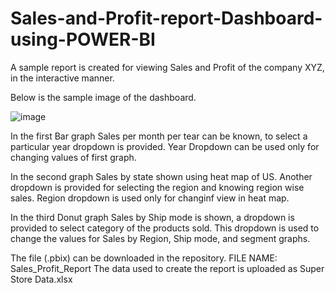# Sales-and-Profit-report-Dashboard-using-POWER-BI

A sample report is created for viewing Sales and Profit of the company XYZ, in the interactive manner.

Below is the sample image of the dashboard.

![image](https://user-images.githubusercontent.com/80527030/120209954-de6e3680-c24c-11eb-8907-8d7c0da2664d.png)

In the first Bar graph Sales per month per tear can be known, to select a particular year dropdown is provided. Year Dropdown can be used only for changing values of first graph.

In the second graph Sales by state shown using heat map of US. Another dropdown is provided for selecting the region and knowing region wise sales. Region dropdown is used only for changinf view in heat map.

In the third Donut graph Sales by Ship mode is shown, a dropdown is provided to select category of the products sold. This dropdown is used to change the values for Sales by Region, Ship mode, and segment graphs. 

The file (.pbix) can be downloaded in the repository. FILE NAME: Sales_Profit_Report 
The data used to create the report is uploaded as Super Store Data.xlsx
